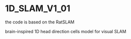 # 1D_SLAM_V1_01
the code is based on the RatSLAM

brain-inspired 1D head direction cells model for visual SLAM
